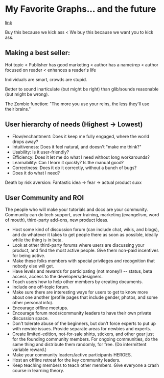 # My Favorite Graphs... and the future
[link](http://headrush.typepad.com/creating_passionate_users/)

Buy this because we kick ass < We buy this because we want you to kick ass.

## Making a best seller:

Hot topic < Publisher has good marketing < author has a name/rep < author focused on reader < enhances a reader's life

Individuals are smart, crowds are stupid.

Better to sound inarticulate (but might be right) than glib/sounds reasonable (but might be wrong).

The Zombie function: "The more you use your reins, the less they'll use their brains."

## User hierarchy of needs (Highest -> Lowest)

- Flow/enchantment: Does it keep me fully engaged, where the world drops away?
- Intuitiveness: Does it feel natural, and doesn't "make me think?"
- Usability: Is it user-friendly?
- Efficiency: Does it let me do what I need without long workarounds?
- Learnability: Can I learn it quickly? Is the manual good?
- Correctness: Does it do it correctly, without a bunch of bugs?
- Does it do what I need?

Death by risk aversion: Fantastic idea -> fear -> actual product suxx

## User Community and ROI

The people who will make your tutorials and docs are your community. Community can do tech support, user training, marketing (evangelism, word of mouth), third-party add-ons, new product ideas.

- Host some kind of discussion forum (can include chat, wikis, and blogs), and do whatever it takes to get people there as soon as possible, ideally while the thing is in beta.
- Look at other third-party forums where users are discussing your product, and find the most active people. Give them non-paid incentives for being active.
- Make these folks members with special privileges and recognition that nobody else will get.
- Have levels and rewards for participating (not money!) -- status, beta access, access to the developers/designers.
- Teach users how to help other members by creating documents.
- Include one off-topic forum.
- Make sure there are interesting ways for users to get to know more about one another (profile pages that include gender, photos, and some other personal info).
- Encourage offline meetups.
- Encourage forum mods/community leaders to have their own private discussion space.
- Don't tolerate abuse of the beginners, but don't force experts to put up with newbie issues. Provide separate areas for newbies and experts.
- Create limited-edition, not-for-sale shirts, stickers, and other gear just for the founding community members. For ongoing communities, do the same thing and distribute them randomly, for free. (Do intermittent variable reward.)
- Make your community leaders/active participants HEROES.
-  Host an offline retreat for the key community leaders.
- Keep teaching members to teach other members. Give everyone a crash course in learning theory.
